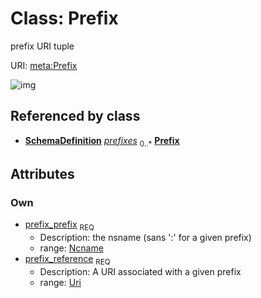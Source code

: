 
# Class: Prefix


prefix URI tuple

URI: [meta:Prefix](https://w3id.org/biolink/biolinkml/meta/Prefix)


![img](images/Prefix.svg)

## Referenced by class

 *  **[SchemaDefinition](SchemaDefinition.md)** *[prefixes](prefixes.md)*  <sub>0..*</sub>  **[Prefix](Prefix.md)**

## Attributes


### Own

 * [prefix_prefix](prefix_prefix.md)  <sub>REQ</sub>
     * Description: the nsname (sans ':' for a given prefix)
     * range: [Ncname](types/Ncname.md)
 * [prefix_reference](prefix_reference.md)  <sub>REQ</sub>
     * Description: A URI associated with a given prefix
     * range: [Uri](types/Uri.md)
